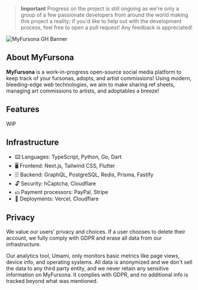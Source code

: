 > **Important**
> Progress on the project is still ongoing as we're only a group of a few passionate developers from around the world making this project a reality; if you'd like to help out with the development process, feel free to open a pull request! Any feedback is appreciated!

![MyFursona GH Banner](https://github.com/MyFursona-Project/.github/assets/94678583/c30748ae-8633-4ea9-978c-cd5a2ffa850a)

## About MyFursona

**MyFursona** is a work-in-progress open-source social media platform to keep track of your fursonas, adopts, and artist commissions! Using modern, bleeding-edge web technologies, we aim to make sharing ref sheets, managing art commissions to artists, and adoptables a breeze!

## Features

WIP

## Infrastructure

- ⌨️ Languages: TypeScript, Python, Go, Dart
- 🖥️ Frontend: Next.js, Tailwind CSS, Flutter
- 🗄️ Backend: GraphQL, PostgreSQL, Redis, Prisma, Fastify
- 🔓 Security: hCaptcha, Cloudflare
- 💵 Payment processors: PayPal, Stripe
- 🚀 Deployments: Vercel, Cloudflare

## Privacy

We value our users' privacy and choices. If a user chooses to delete their account, we fully comply with GDPR and erase all data from our infrastructure. 

Our analytics tool, Umami, only monitors basic metrics like page views, device info, and operating systems. All data is anonymized and we don't sell the data to any third party entity, and we never retain any sensitive information on MyFursona. It complies with GDPR, and no additional info is tracked beyond what was mentioned.
